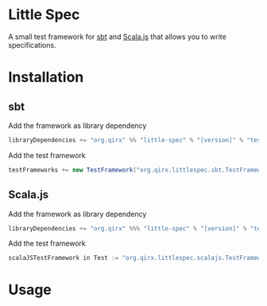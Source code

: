 Little Spec
===========

A small test framework for [sbt](http://www.scala-sbt.org/) and [Scala.js](http://www.scala-js.org/) that allows you to write specifications.

Installation
============

sbt
---

Add the framework as library dependency

```scala
libraryDependencies += "org.qirx" %% "little-spec" % "[version]" % "test"
```

Add the test framework

```scala
testFrameworks += new TestFramework("org.qirx.littlespec.sbt.TestFramework")
```

Scala.js
---

Add the framework as library dependency

```scala
libraryDependencies += "org.qirx" %%% "little-spec" % "[version]" % "test"
```

Add the test framework

```scala
scalaJSTestFramework in Test := "org.qirx.littlespec.scalajs.TestFramework"
```

Usage
=====